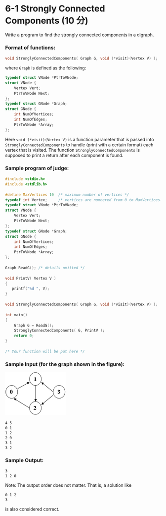 # 6-1 Strongly Connected Components (10 分)

Write a program to find the strongly connected components in a digraph.

### Format of functions:

```c
void StronglyConnectedComponents( Graph G, void (*visit)(Vertex V) );
```

where `Graph` is defined as the following:

```c
typedef struct VNode *PtrToVNode;
struct VNode {
    Vertex Vert;
    PtrToVNode Next;
};
typedef struct GNode *Graph;
struct GNode {
    int NumOfVertices;
    int NumOfEdges;
    PtrToVNode *Array;
};
```

Here `void (*visit)(Vertex V)` is a function parameter that is passed into `StronglyConnectedComponents` to handle (print with a certain format) each vertex that is visited. The function `StronglyConnectedComponents` is supposed to print a return after each component is found.

### Sample program of judge:

```c
#include <stdio.h>
#include <stdlib.h>

#define MaxVertices 10  /* maximum number of vertices */
typedef int Vertex;     /* vertices are numbered from 0 to MaxVertices-1 */
typedef struct VNode *PtrToVNode;
struct VNode {
    Vertex Vert;
    PtrToVNode Next;
};
typedef struct GNode *Graph;
struct GNode {
    int NumOfVertices;
    int NumOfEdges;
    PtrToVNode *Array;
};

Graph ReadG(); /* details omitted */

void PrintV( Vertex V )
{
   printf("%d ", V);
}

void StronglyConnectedComponents( Graph G, void (*visit)(Vertex V) );

int main()
{
    Graph G = ReadG();
    StronglyConnectedComponents( G, PrintV );
    return 0;
}

/* Your function will be put here */
```

### Sample Input (for the graph shown in the figure):

![img](../image/WK11_6-1_Figure1.png)

```
4 5
0 1
1 2
2 0
3 1
3 2
```

### Sample Output:

```out
3 
1 2 0 
```

Note: The output order does not matter. That is, a solution like

```
0 1 2 
3 
```

is also considered correct.